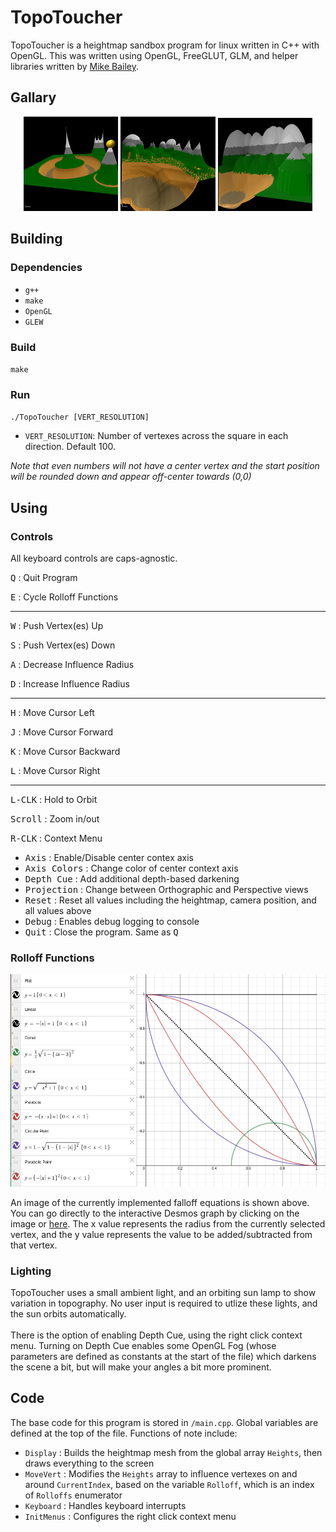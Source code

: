 # TopoToucher

TopoToucher is a heightmap sandbox program for linux written in C++ with 
OpenGL. This was written using OpenGL, FreeGLUT, GLM, and helper libraries 
written by [Mike Bailey](https://web.engr.oregonstate.edu/~mjb). 

## Gallary

<p align="middle">
    <img src="readme_img/gallary1.png" width="30%">
    <img src="readme_img/gallary2.png" width="30%">
    <img src="readme_img/gallary3.png" width="30%">
</p>

## Building

### Dependencies

- `g++`
- `make`
- `OpenGL`
- `GLEW`

### Build

`make`

### Run

`./TopoToucher [VERT_RESOLUTION]`

- `VERT_RESOLUTION`: Number of vertexes across the square in each direction.
Default 100. 

*Note that even numbers will not have a center vertex and the start
position will be rounded down and appear off-center towards (0,0)*

## Using

### Controls

All keyboard controls are caps-agnostic.

<kbd>Q</kbd> : Quit Program

<kbd>E</kbd> : Cycle Rolloff Functions

---

<kbd>W</kbd> : Push Vertex(es) Up

<kbd>S</kbd> : Push Vertex(es) Down

<kbd>A</kbd> : Decrease Influence Radius

<kbd>D</kbd> : Increase Influence Radius

---

<kbd>H</kbd> : Move Cursor Left

<kbd>J</kbd> : Move Cursor Forward

<kbd>K</kbd> : Move Cursor Backward

<kbd>L</kbd> : Move Cursor Right

---

<kbd>L-CLK</kbd> : Hold to Orbit

<kbd>Scroll</kbd> : Zoom in/out

<kbd>R-CLK</kbd> : Context Menu

- <kbd>Axis</kbd> : Enable/Disable center contex axis
- <kbd>Axis Colors</kbd> : Change color of center context axis
- <kbd>Depth Cue</kbd> : Add additional depth-based darkening
- <kbd>Projection</kbd> : Change between Orthographic and Perspective views
- <kbd>Reset</kbd> : Reset all values including the heightmap, camera
position, and all values above
- <kbd>Debug</kbd> : Enables debug logging to console
- <kbd>Quit</kbd> : Close the program. Same as <kbd>Q</kbd>

### Rolloff Functions

[<img src="readme_img/desmos.png">](https://www.desmos.com/calculator/wtvw4yahfq)

An image of the currently implemented falloff equations is shown above. You 
can go directly to the interactive Desmos graph by clicking on the image or
[here](https://www.desmos.com/calculator/wtvw4yahfq). The x value 
represents the radius from the currently selected vertex, and the y value
represents the value to be added/subtracted from that vertex.

### Lighting

TopoToucher uses a small ambient light, and an orbiting sun lamp to show
variation in topography. No user input is required to utlize these lights, and
the sun orbits automatically.
\
\
There is the option of enabling Depth Cue, using the right click context menu.
Turning on Depth Cue enables some OpenGL Fog (whose parameters are defined as 
constants at the start of the file) which darkens the scene a bit, but will
make your angles a bit more prominent.

## Code

The base code for this program is stored in `/main.cpp`. Global variables are 
defined at the top of the file. Functions of note include:

- `Display` : Builds the heightmap mesh from the global array `Heights`, then 
draws everything to the screen
- `MoveVert` : Modifies the `Heights` array to influence vertexes on and around
`CurrentIndex`, based on the variable `Rolloff`, which is an index of 
`Rolloffs` enumerator
- `Keyboard` : Handles keyboard interrupts
- `InitMenus` : Configures the right click context menu
